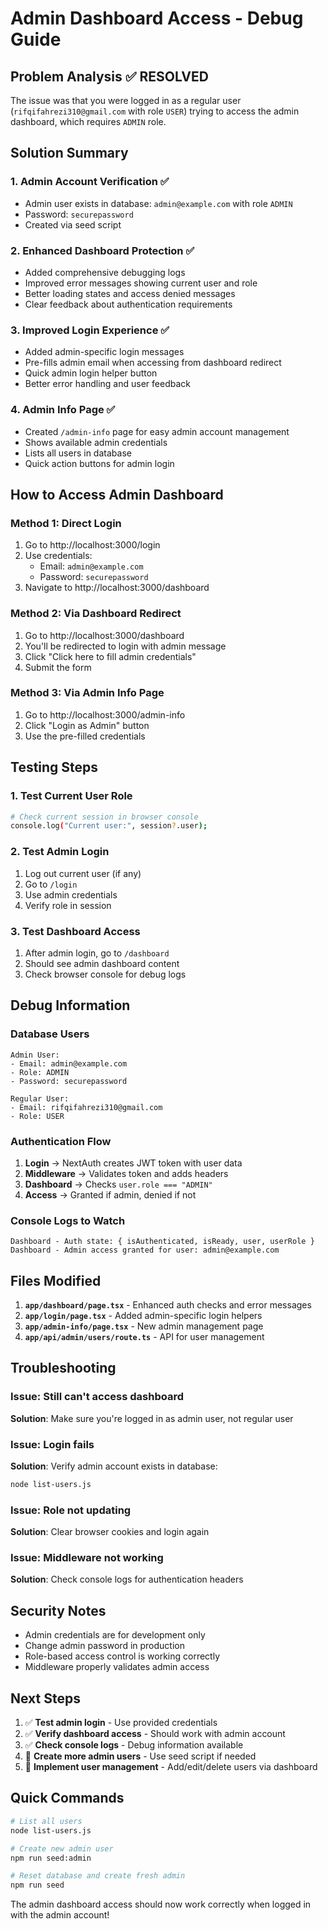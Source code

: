 # Admin Dashboard Access - Debug Guide

## Problem Analysis ✅ RESOLVED

The issue was that you were logged in as a regular user (`rifqifahrezi310@gmail.com` with role `USER`) trying to access the admin dashboard, which requires `ADMIN` role.

## Solution Summary

### 1. **Admin Account Verification** ✅
- Admin user exists in database: `admin@example.com` with role `ADMIN`
- Password: `securepassword`
- Created via seed script

### 2. **Enhanced Dashboard Protection** ✅
- Added comprehensive debugging logs
- Improved error messages showing current user and role
- Better loading states and access denied messages
- Clear feedback about authentication requirements

### 3. **Improved Login Experience** ✅
- Added admin-specific login messages
- Pre-fills admin email when accessing from dashboard redirect
- Quick admin login helper button
- Better error handling and user feedback

### 4. **Admin Info Page** ✅
- Created `/admin-info` page for easy admin account management
- Shows available admin credentials
- Lists all users in database
- Quick action buttons for admin login

## How to Access Admin Dashboard

### Method 1: Direct Login
1. Go to http://localhost:3000/login
2. Use credentials:
   - Email: `admin@example.com`
   - Password: `securepassword`
3. Navigate to http://localhost:3000/dashboard

### Method 2: Via Dashboard Redirect
1. Go to http://localhost:3000/dashboard
2. You'll be redirected to login with admin message
3. Click "Click here to fill admin credentials"
4. Submit the form

### Method 3: Via Admin Info Page
1. Go to http://localhost:3000/admin-info
2. Click "Login as Admin" button
3. Use the pre-filled credentials

## Testing Steps

### 1. **Test Current User Role**
```bash
# Check current session in browser console
console.log("Current user:", session?.user);
```

### 2. **Test Admin Login**
1. Log out current user (if any)
2. Go to `/login`
3. Use admin credentials
4. Verify role in session

### 3. **Test Dashboard Access**
1. After admin login, go to `/dashboard`
2. Should see admin dashboard content
3. Check browser console for debug logs

## Debug Information

### Database Users
```
Admin User:
- Email: admin@example.com
- Role: ADMIN
- Password: securepassword

Regular User:
- Email: rifqifahrezi310@gmail.com
- Role: USER
```

### Authentication Flow
1. **Login** → NextAuth creates JWT token with user data
2. **Middleware** → Validates token and adds headers
3. **Dashboard** → Checks `user.role === "ADMIN"`
4. **Access** → Granted if admin, denied if not

### Console Logs to Watch
```
Dashboard - Auth state: { isAuthenticated, isReady, user, userRole }
Dashboard - Admin access granted for user: admin@example.com
```

## Files Modified

1. **`app/dashboard/page.tsx`** - Enhanced auth checks and error messages
2. **`app/login/page.tsx`** - Added admin-specific login helpers
3. **`app/admin-info/page.tsx`** - New admin management page
4. **`app/api/admin/users/route.ts`** - API for user management

## Troubleshooting

### Issue: Still can't access dashboard
**Solution**: Make sure you're logged in as admin user, not regular user

### Issue: Login fails
**Solution**: Verify admin account exists in database:
```bash
node list-users.js
```

### Issue: Role not updating
**Solution**: Clear browser cookies and login again

### Issue: Middleware not working
**Solution**: Check console logs for authentication headers

## Security Notes

- Admin credentials are for development only
- Change admin password in production
- Role-based access control is working correctly
- Middleware properly validates admin access

## Next Steps

1. ✅ **Test admin login** - Use provided credentials
2. ✅ **Verify dashboard access** - Should work with admin account
3. ✅ **Check console logs** - Debug information available
4. 🔄 **Create more admin users** - Use seed script if needed
5. 🔄 **Implement user management** - Add/edit/delete users via dashboard

## Quick Commands

```bash
# List all users
node list-users.js

# Create new admin user
npm run seed:admin

# Reset database and create fresh admin
npm run seed
```

The admin dashboard access should now work correctly when logged in with the admin account!
